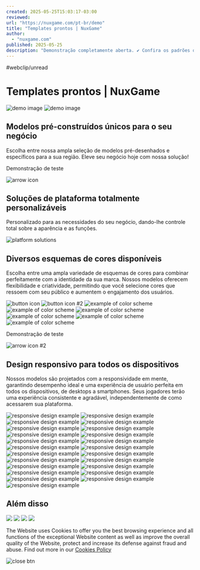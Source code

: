 ```yaml
---
created: 2025-05-25T15:03:17-03:00
reviewed:
url: "https://nuxgame.com/pt-br/demo"
title: "Templates prontos | NuxGame"
author:
  - "nuxgame.com"
published: 2025-05-25
description: "Demonstração completamente aberta. ✔ Confira os padrões que você pode escolher para sua plataforma"
---
```


#webclip/unread

# Templates prontos | NuxGame

![demo image](https://nuxgame.com/glide/@public/demo/demo-mobile-main-img.png) ![demo image](https://nuxgame.com/glide/@public/demo/demo-mobile-main-img-2.webp)

## Modelos pré-construídos únicos para o seu negócio

Escolha entre nossa ampla seleção de modelos pré-desenhados e específicos para a sua região. Eleve seu negócio hoje com nossa solução!

Demonstração de teste

![arrow icon](https://nuxgame.com/img/icons/big_arrow.webp)

## Soluções de plataforma totalmente personalizáveis

Personalizado para as necessidades do seu negócio, dando-lhe controle total sobre a aparência e as funções.

![platform solutions](https://nuxgame.com/glide/@public/demo/platfotm-solutions-mobile-img.png)

## Diversos esquemas de cores disponíveis

Escolha entre uma ampla variedade de esquemas de cores para combinar perfeitamente com a identidade da sua marca. Nossos modelos oferecem flexibilidade e criatividade, permitindo que você selecione cores que ressoem com seu público e aumentem o engajamento dos usuários.

![button icon](https://nuxgame.com/glide/@public/demo/arrow-btn.webp) ![button icon #2](https://nuxgame.com/glide/@public/demo/arrow-btn.webp) ![example of color scheme](https://nuxgame.com/glide/@public/demo/color_theme_1.webp) ![example of color scheme](https://nuxgame.com/glide/@public/demo/color_theme_2.webp) ![example of color scheme](https://nuxgame.com/glide/@public/demo/color_theme_3.webp) ![example of color scheme](https://nuxgame.com/glide/@public/demo/color_theme_4.webp) ![example of color scheme](https://nuxgame.com/glide/@public/demo/color_theme_5.webp) ![example of color scheme](https://nuxgame.com/glide/@public/demo/color_theme_6.webp)

Demonstração de teste

![arrow icon #2](https://nuxgame.com/img/icons/big_arrow.webp)

## Design responsivo para todos os dispositivos

Nossos modelos são projetados com a responsividade em mente, garantindo desempenho ideal e uma experiência de usuário perfeita em todos os dispositivos, de desktops a smartphones. Seus jogadores terão uma experiência consistente e agradável, independentemente de como acessarem sua plataforma.

![responsive design example](https://nuxgame.com/glide/@public/demo/row1_1.webp) ![responsive design example](https://nuxgame.com/glide/@public/demo/row1_2.webp) ![responsive design example](https://nuxgame.com/glide/@public/demo/row1_3.webp) ![responsive design example](https://nuxgame.com/glide/@public/demo/row1_4.webp) ![responsive design example](https://nuxgame.com/glide/@public/demo/row1_5.webp) ![responsive design example](https://nuxgame.com/glide/@public/demo/row1_6.webp) ![responsive design example](https://nuxgame.com/glide/@public/demo/row1_7.webp) ![responsive design example](https://nuxgame.com/glide/@public/demo/row1_8.webp) ![responsive design example](https://nuxgame.com/glide/@public/demo/row1_9.webp) ![responsive design example](https://nuxgame.com/glide/@public/demo/row1_10.webp) ![responsive design example](https://nuxgame.com/glide/@public/demo/row1_11.webp) ![responsive design example](https://nuxgame.com/glide/@public/demo/row1_12.webp) ![responsive design example](https://nuxgame.com/glide/@public/demo/row2_1.webp) ![responsive design example](https://nuxgame.com/glide/@public/demo/row2_2.webp) ![responsive design example](https://nuxgame.com/glide/@public/demo/row2_3.webp) ![responsive design example](https://nuxgame.com/glide/@public/demo/row2_4.webp) ![responsive design example](https://nuxgame.com/glide/@public/demo/row2_5.webp) ![responsive design example](https://nuxgame.com/glide/@public/demo/row2_6.webp) ![responsive design example](https://nuxgame.com/glide/@public/demo/row2_7.webp) ![responsive design example](https://nuxgame.com/glide/@public/demo/row2_8.webp) ![responsive design example](https://nuxgame.com/glide/@public/demo/row2_9.webp) ![responsive design example](https://nuxgame.com/glide/@public/demo/row2_10.webp) ![responsive design example](https://nuxgame.com/glide/@public/demo/row2_11.webp)

## Além disso

![](https://nuxgame.com/img/dropdown.webp) ![](https://nuxgame.com/img/mobMenu.webp) ![](https://nuxgame.com/img/overlayBg.webp) ![](https://nuxgame.com/img/formBg.webp)

The Website uses Cookies to offer you the best browsing experience and all functions of the exceptional Website content as well as improve the overall quality of the Website, protect and increase its defense against fraud and abuse. Find out more in our [Cookies Policy](https://nuxgame.com/pt-br/cookie-policy)

![close btn](https://nuxgame.com/img/icons/cross.svg)